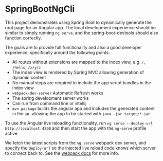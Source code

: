 # SpringBootNgCli

This project demonstrates using Spring Boot to dynamically generate the root
page for an Angular app. The local development experience should be similar
to simply running `ng serve`, and the spring-boot-devtools should also 
function correctly.

The goals are to provide full functionality and also a good developer experience,
specifically around the following points:

- All routes without extensions are mapped to the index view, e.g. `/`, `/hello`, `/x/y/z`
- The index view is rendered by Spring MVC allowing generation of dynamic content
- No manual steps are required to include the app script bundles in the index view
- `webpack-dev-server` Automatic Refresh works
- The spring development server works
- Can run from command line or intellij
- `mvn package` builds the angular app and includes the generated content in the jar,
  allowing the app to be started with `java -jar target/*.jar`

To use the Angular live reloading functionality, run
`ng serve --deploy-url http://localhost:4200` and then start the app with the
`ng-serve` profile active.

We fetch the latest scripts from the `ng serve` webpack dev server, and specify
the `deploy-url` so the injected live reload code knows which server to connect 
back to. See the [webpack docs][1] for more info.

  [1]: https://webpack.github.io/docs/webpack-dev-server.html#combining-with-an-existing-server
